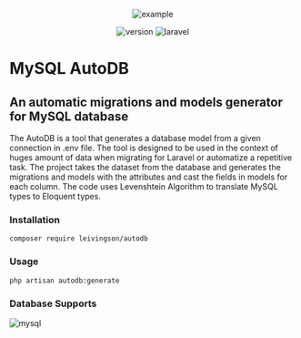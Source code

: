 <p align="center">
  <img src="https://github.com/Kaue-Romero/auto-db/assets/69368947/358081a3-8e9e-4b2b-bd8b-ed004ea2af4c" alt="example" />
</p>
<p align="center">
  <img src="https://img.shields.io/badge/Packagist-F28D1A?style=for-the-badge&logo=Packagist&logoColor=white" alt="version"/>
  <img src="https://img.shields.io/badge/Laravel-FF2D20?style=for-the-badge&logo=laravel&logoColor=white" alt="laravel"/>
</p>

# MySQL AutoDB
## An automatic migrations and models generator for MySQL database

The AutoDB is a tool that generates a database model from a given connection in .env file. 
The tool is designed to be used in the context of huges amount of data when migrating for Laravel or automatize a repetitive task. 
The project takes the dataset from the database and generates the migrations and models with the attributes and cast the fields in models for each column.
The code uses Levenshtein Algorithm to translate MySQL types to Eloquent types.

### Installation
```composer require leivingson/autodb```

### Usage
```php artisan autodb:generate```

### Database Supports

![mysql](https://img.shields.io/badge/MySQL-005C84?style=for-the-badge&logo=mysql&logoColor=white)

